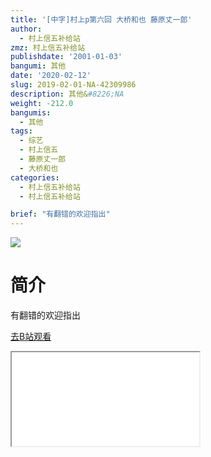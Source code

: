 ```yaml
---
title: '[中字]村上p第六回 大桥和也 藤原丈一郎'
author:
  - 村上信五补给站
zmz: 村上信五补给站
publishdate: '2001-01-03'
bangumi: 其他
date: '2020-02-12'
slug: 2019-02-01-NA-42309986
description: 其他&#8226;NA
weight: -212.0
bangumis:
  - 其他
tags:
  - 综艺
  - 村上信五
  - 藤原丈一郎
  - 大桥和也
categories:
  - 村上信五补给站
  - 村上信五补给站

brief: "有翻错的欢迎指出"
---
```

![](https://raw.githubusercontent.com/tcgriffith/owaraisite/master/static/tmpimg/4064b1b328cd08c0844d053b10463d4467568f6e.jpg.480.jpg)
# 简介  
有翻错的欢迎指出  

[去B站观看](https://www.bilibili.com/video/av42309986/)
<div class ="resp-container"><iframe class="testiframe" src="//player.bilibili.com/player.html?aid=42309986"", scrolling="no", allowfullscreen="true" > </iframe></div> 
